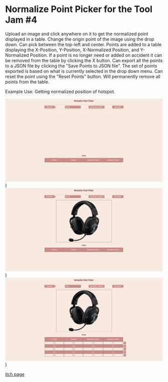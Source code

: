 # Normalize Point Picker for the Tool Jam #4 

Upload an image and click anywhere on it  to get the normalized point displayed in a table. Change the origin point of the image using the drop down. Can pick between the top-left and center. Points are added to a  table displaying the X-Position, Y-Position, X-Normalized Position, and Y-Normalized Position. If a point is no longer need or added on accident  it can be removed from the table by clicking the X button. Can export all the points to a JSON  file by clicking the "Save Points to JSON file". The set of points exported is based on what is currently selected in the drop down menu. Can reset the point using the "Reset Points" button. Will permanently  remove all points from the table. 

Example Use: Getting normalized position of hotspot. 

![Home Page](https://github.com/B-Hen/Tool-Jam-4-NPP/blob/main/Normalize%20Point%20Picker/Pictures/NormalizePointPicker.png))
![Image Upload](https://github.com/B-Hen/Tool-Jam-4-NPP/blob/main/Normalize%20Point%20Picker/Pictures/NormalizePointPickerImage.png))
![Points](https://github.com/B-Hen/Tool-Jam-4-NPP/blob/main/Normalize%20Point%20Picker/Pictures/NormalizePointPickerPoints.png))

[itch page](https://hen-sama.itch.io/normalize-point-picker)
